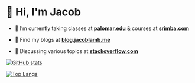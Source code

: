 <h1>👋 Hi, I'm Jacob</h1>

- 🌱 I’m currently taking classes at **[palomar.edu](https://ww2.palomar.edu)** & courses at **[srimba.com](https://scrimba.com)** 

- 📝 Find my blogs at **[blog.jacoblamb.me](https://blog.jacoblamb.me)**

- 💬 Discussing various topics at **[stackoverflow.com](https://stackoverflow.com/users/12067372/lambsbaaacode?tab=profile)**

[![GitHub stats](https://github-readme-stats.vercel.app/api?username=jacobthesheep)](https://github.com/jacobthesheep/github-readme-stats)

[![Top Langs](https://github-readme-stats.vercel.app/api/top-langs/?username=jacobthesheep&layout=compact)](https://github.com/jacobthesheep/github-readme-stats)
